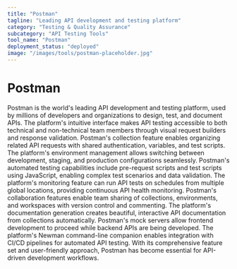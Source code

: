 ```yaml
---
title: "Postman"
tagline: "Leading API development and testing platform"
category: "Testing & Quality Assurance"
subcategory: "API Testing Tools"
tool_name: "Postman"
deployment_status: "deployed"
image: "/images/tools/postman-placeholder.jpg"
---
```


# Postman

Postman is the world's leading API development and testing platform, used by millions of developers and organizations to design, test, and document APIs. The platform's intuitive interface makes API testing accessible to both technical and non-technical team members through visual request builders and response validation. Postman's collection feature enables organizing related API requests with shared authentication, variables, and test scripts. The platform's environment management allows switching between development, staging, and production configurations seamlessly. Postman's automated testing capabilities include pre-request scripts and test scripts using JavaScript, enabling complex test scenarios and data validation. The platform's monitoring feature can run API tests on schedules from multiple global locations, providing continuous API health monitoring. Postman's collaboration features enable team sharing of collections, environments, and workspaces with version control and commenting. The platform's documentation generation creates beautiful, interactive API documentation from collections automatically. Postman's mock servers allow frontend development to proceed while backend APIs are being developed. The platform's Newman command-line companion enables integration with CI/CD pipelines for automated API testing. With its comprehensive feature set and user-friendly approach, Postman has become essential for API-driven development workflows.
